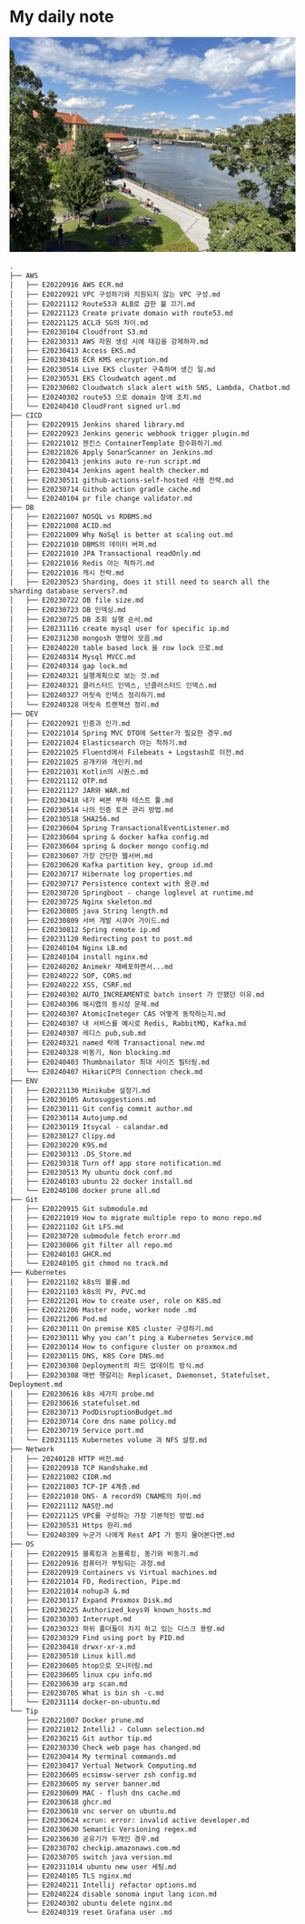 # My daily note    
![main](./.images/main.jpg)    

    .
    ├── AWS
    │   ├── E20220916 AWS ECR.md
    │   ├── E20220921 VPC 구성하기와 지원되지 않는 VPC 구성.md
    │   ├── E20221112 Route53과 ALB로 급한 불 끄기.md
    │   ├── E20221123 Create private domain with route53.md
    │   ├── E20221125 ACL과 SG의 차이.md
    │   ├── E20230104 Cloudfront S3.md
    │   ├── E20230313 AWS 자원 생성 시에 태깅을 강제하자.md
    │   ├── E20230413 Access EKS.md
    │   ├── E20230418 ECR KMS encryption.md
    │   ├── E20230514 Live EKS cluster 구축하며 생긴 일.md
    │   ├── E20230531 EKS Cloudwatch agent.md
    │   ├── E20230602 Cloudwatch slack alert with SNS, Lambda, Chatbot.md
    │   ├── E20240302 route53 으로 domain 장애 조치.md
    │   └── E20240410 CloudFront signed url.md
    ├── CICD
    │   ├── E20220915 Jenkins shared library.md
    │   ├── E20220923 Jenkins generic webhook trigger plugin.md
    │   ├── E20221012 젠킨스 ContainerTemplate 함수화하기.md
    │   ├── E20221026 Apply SonarScanner on Jenkins.md
    │   ├── E20230413 jenkins auto re-run script.md
    │   ├── E20230414 Jenkins agent health checker.md
    │   ├── E20230511 github-actions-self-hosted 사용 전략.md
    │   ├── E20230714 Github action gradle cache.md
    │   └── E20240104 pr file change validator.md
    ├── DB
    │   ├── E20221007 NOSQL vs RDBMS.md
    │   ├── E20221008 ACID.md
    │   ├── E20221009 Why NoSql is better at scaling out.md
    │   ├── E20221010 DBMS의 데이터 버퍼.md
    │   ├── E20221010 JPA Transactional readOnly.md
    │   ├── E20221016 Redis 아는 척하기.md
    │   ├── E20221016 캐시 전략.md
    │   ├── E20230523 Sharding, does it still need to search all the sharding database servers?.md
    │   ├── E20230722 DB file size.md
    │   ├── E20230723 DB 인덱싱.md
    │   ├── E20230725 DB 조회 실행 순서.md
    │   ├── E20231116 create mysql user for specific ip.md
    │   ├── E20231230 mongosh 명령어 모음.md
    │   ├── E20240220 table based lock 을 row lock 으로.md
    │   ├── E20240314 Mysql MVCC.md
    │   ├── E20240314 gap lock.md
    │   ├── E20240321 실행계획으로 보는 것.md
    │   ├── E20240321 클러스터드 인덱스, 넌클러스터드 인덱스.md
    │   ├── E20240327 머릿속 인덱스 정리하기.md
    │   └── E20240328 머릿속 트랜잭션 정리.md
    ├── DEV
    │   ├── E20220921 인증과 인가.md
    │   ├── E20221014 Spring MVC DTO에 Setter가 필요한 경우.md
    │   ├── E20221024 Elasticsearch 아는 척하기.md
    │   ├── E20221025 Fluentd에서 Filebeats + Logstash로 이전.md
    │   ├── E20221025 공개키와 개인키.md
    │   ├── E20221031 Kotlin의 시퀀스.md
    │   ├── E20221112 OTP.md
    │   ├── E20221127 JAR와 WAR.md
    │   ├── E20230418 내가 써본 부하 테스트 툴.md
    │   ├── E20230514 나의 인증 토큰 관리 방법.md
    │   ├── E20230518 SHA256.md
    │   ├── E20230604 Spring TransactionalEventListener.md
    │   ├── E20230604 spring & docker kafka config.md
    │   ├── E20230604 spring & docker mongo config.md
    │   ├── E20230607 가장 간단한 웹서버.md
    │   ├── E20230620 Kafka partition key, group id.md
    │   ├── E20230717 Hibernate log properties.md
    │   ├── E20230717 Persistence context with 용관.md
    │   ├── E20230720 Springboot - change loglevel at runtime.md
    │   ├── E20230725 Nginx skeleton.md
    │   ├── E20230805 java String length.md
    │   ├── E20230809 서버 개발 시큐어 가이드.md
    │   ├── E20230812 Spring remote ip.md
    │   ├── E20231120 Redirecting post to post.md
    │   ├── E20240104 Nginx LB.md
    │   ├── E20240104 install nginx.md
    │   ├── E20240202 Animekr 재배포하면서...md
    │   ├── E20240222 SOP, CORS.md
    │   ├── E20240222 XSS, CSRF.md
    │   ├── E20240302 AUTO_INCREAMENT로 batch insert 가 안됐던 이유.md
    │   ├── E20240306 해시맵의 동시성 문제.md
    │   ├── E20240307 AtomicIneteger CAS 어떻게 동작하는지.md
    │   ├── E20240307 내 서비스를 예시로 Redis, RabbitMQ, Kafka.md
    │   ├── E20240307 레디스 pub,sub.md
    │   ├── E20240321 named 락에 Transactional new.md
    │   ├── E20240328 비동기, Non blocking.md
    │   ├── E20240403 Thumbnailator 최대 사이즈 필터링.md
    │   └── E20240407 HikariCP의 Connection check.md
    ├── ENV
    │   ├── E20221130 Minikube 설정기.md
    │   ├── E20230105 Autosuggestions.md
    │   ├── E20230111 Git config commit author.md
    │   ├── E20230114 Autojump.md
    │   ├── E20230119 Itsycal - calandar.md
    │   ├── E20230127 Clipy.md
    │   ├── E20230220 K9S.md
    │   ├── E20230313 .DS_Store.md
    │   ├── E20230318 Turn off app store notification.md
    │   ├── E20230513 My ubuntu dock conf.md
    │   ├── E20240103 ubuntu 22 docker install.md
    │   └── E20240108 docker prune all.md
    ├── Git
    │   ├── E20220915 Git submodule.md
    │   ├── E20221019 How to migrate multiple repo to mono repo.md
    │   ├── E20221102 Git LFS.md
    │   ├── E20230720 submodule fetch erorr.md
    │   ├── E20230806 git filter all repo.md
    │   ├── E20240103 GHCR.md
    │   └── E20240105 git chmod no track.md
    ├── Kubernetes
    │   ├── E20221102 k8s의 볼륨.md
    │   ├── E20221103 k8s의 PV, PVC.md
    │   ├── E20221201 How to create user, role on K8S.md
    │   ├── E20221206 Master node, worker node .md
    │   ├── E20221206 Pod.md
    │   ├── E20230111 On premise K8S cluster 구성하기.md
    │   ├── E20230111 Why you can’t ping a Kubernetes Service.md
    │   ├── E20230114 How to configure cluster on proxmox.md
    │   ├── E20230115 DNS, K8S Core DNS.md
    │   ├── E20230308 Deployment의 파드 업데이트 방식.md
    │   ├── E20230308 매번 헷갈리는 Replicaset, Daemonset, Statefulset, Deployment.md
    │   ├── E20230616 k8s 세가지 probe.md
    │   ├── E20230616 statefulset.md
    │   ├── E20230713 PodDisruptionBudget.md
    │   ├── E20230714 Core dns name policy.md
    │   ├── E20230719 Service port.md
    │   └── E20231115 Kubernetes volume 과 NFS 설정.md
    ├── Network
    │   ├── 20240128 HTTP 버전.md
    │   ├── E20220918 TCP Handshake.md
    │   ├── E20221002 CIDR.md
    │   ├── E20221003 TCP-IP 4계층.md
    │   ├── E20221010 DNS- A record와 CNAME의 차이.md
    │   ├── E20221112 NAS란.md
    │   ├── E20221125 VPC를 구성하는 가장 기본적인 방법.md
    │   ├── E20230531 Https 원리.md
    │   └── E20240309 누군가 나에게 Rest API 가 뭔지 물어본다면.md
    ├── OS
    │   ├── E20220915 블록킹과 논블록킹, 동기와 비동기.md
    │   ├── E20220916 컴퓨터가 부팅되는 과정.md
    │   ├── E20220919 Containers vs Virtual machines.md
    │   ├── E20221014 FD, Redirection, Pipe.md
    │   ├── E20221014 nohup과 &.md
    │   ├── E20230117 Expand Proxmox Disk.md
    │   ├── E20230225 Authorized_keys와 known_hosts.md
    │   ├── E20230303 Interrupt.md
    │   ├── E20230323 하위 폴더들이 차지 하고 있는 디스크 용량.md
    │   ├── E20230329 Find using port by PID.md
    │   ├── E20230418 drwxr-xr-x.md
    │   ├── E20230510 Linux kill.md
    │   ├── E20230605 htop으로 모니터링.md
    │   ├── E20230605 linux cpu info.md
    │   ├── E20230630 arp scan.md
    │   ├── E20230705 What is bin sh -c.md
    │   └── E20231114 docker-on-ubuntu.md
    └── Tip
        ├── E20221007 Docker prune.md
        ├── E20221012 IntelliJ - Column selection.md
        ├── E20230215 Git author tip.md
        ├── E20230330 Check web page has changed.md
        ├── E20230414 My terminal commands.md
        ├── E20230417 Vertual Network Computing.md
        ├── E20230605 ecsimsw-server zsh config.md
        ├── E20230605 my server banner.md
        ├── E20230609 MAC - flush dns cache.md
        ├── E20230618 ghcr.md
        ├── E20230618 vnc server on ubuntu.md
        ├── E20230624 xcrun: error: invalid active developer.md
        ├── E20230630 Semantic Versioning regex.md
        ├── E20230630 공유기가 두개인 경우.md
        ├── E20230702 checkip.amazonaws.com.md
        ├── E20230705 switch java version.md
        ├── E202311014 ubuntu new user 세팅.md
        ├── E20240105 TLS nginx.md
        ├── E20240211 Intellij refactor options.md
        ├── E20240224 disable sonoma input lang icon.md
        ├── E20240302 ubuntu delete nginx.md
        └── E20240319 reset Grafana user .md
